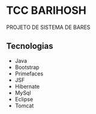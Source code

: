 # TCC BARIHOSH

<p> PROJETO DE SISTEMA DE BARES</p>

## Tecnologias

* Java
* Bootstrap
* Primefaces
* JSF
* Hibernate
* MySql
* Eclipse
* Tomcat

